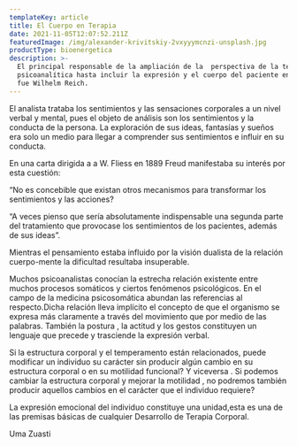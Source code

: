 ```yaml
---
templateKey: article
title: El Cuerpo en Terapia
date: 2021-11-05T12:07:52.211Z
featuredImage: /img/alexander-krivitskiy-2vxyyymcnzi-unsplash.jpg
productType: bioenergetica
description: >-
  El principal responsable de la ampliación de la  perspectiva de la teoría
  psicoanalítica hasta incluir la expresión y el cuerpo del paciente en Terapia
  fue Wilhelm Reich.
---
```

El analista trataba los sentimientos y las sensaciones corporales a un nivel verbal y mental, pues el objeto de análisis son los sentimientos y la conducta de la persona. La exploración de sus ideas, fantasías y sueños era solo un medio para llegar a comprender sus sentimientos e influir en su conducta.

En una carta dirigida a a W. Fliess en 1889 Freud manifestaba su interés por esta cuestión:

“No es concebible que existan otros mecanismos para transformar los sentimientos y las acciones?

“A veces pienso que sería absolutamente indispensable una segunda parte del tratamiento que provocase los sentimientos de los pacientes, además de sus ideas”.

Mientras el pensamiento estaba influido por la visión dualista de la relación cuerpo-mente la dificultad resultaba insuperable.

Muchos psicoanalistas conocían la estrecha relación existente entre muchos procesos somáticos y ciertos fenómenos psicológicos. En el campo de la medicina psicosomática abundan las referencias al respecto.Dicha relación lleva implícito el concepto de que el organismo se expresa más claramente a través del movimiento que por medio de las palabras. También la postura , la actitud y los gestos constituyen un lenguaje que precede y trasciende la expresión verbal.

Si la estructura corporal y el temperamento están relacionados, puede modificar un individuo su carácter sin producir algún cambio en su estructura corporal o en su motilidad funcional? Y viceversa . Si podemos cambiar la estructura corporal y mejorar la motilidad , no podremos también producir aquellos cambios en el carácter que el individuo requiere?

La expresión emocional del individuo constituye una unidad,esta es una de las premisas básicas  de cualquier Desarrollo de Terapia Corporal.

Uma Zuasti

